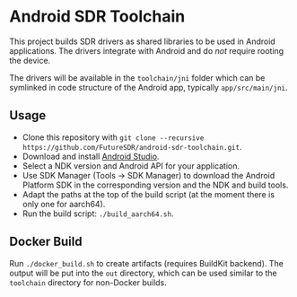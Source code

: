 # Android SDR Toolchain

This project builds SDR drivers as shared libraries to be used in Android applications.
The drivers integrate with Android and do *not* require rooting the device.

The drivers will be available in the `toolchain/jni` folder which can be symlinked in code structure of the Android app, typically `app/src/main/jni`.

## Usage

- Clone this repository with `git clone --recursive https://github.com/FutureSDR/android-sdr-toolchain.git`.
- Download and install [Android Studio](https://developer.android.com/studio).
- Select a NDK version and Android API for your application.
- Use SDK Manager (Tools -> SDK Manager) to download the Android Platform SDK in the corresponding version and the NDK and build tools.
- Adapt the paths at the top of the build script (at the moment there is only one for aarch64).
- Run the build script: `./build_aarch64.sh`.

## Docker Build

Run `./docker_build.sh` to create artifacts (requires BuildKit backend).
The output will be put into the `out` directory, which can be used similar to the `toolchain` directory for non-Docker builds.
